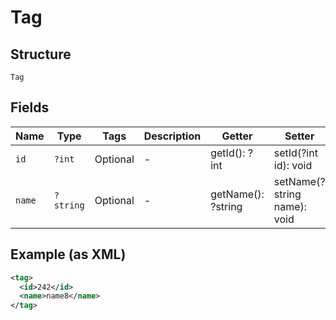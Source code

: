 
# Tag

## Structure

`Tag`

## Fields

| Name | Type | Tags | Description | Getter | Setter |
|  --- | --- | --- | --- | --- | --- |
| `id` | `?int` | Optional | - | getId(): ?int | setId(?int id): void |
| `name` | `?string` | Optional | - | getName(): ?string | setName(?string name): void |

## Example (as XML)

```xml
<tag>
  <id>242</id>
  <name>name8</name>
</tag>
```

